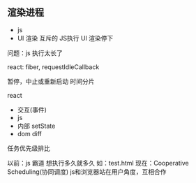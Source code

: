## 渲染进程
- js
- UI 渲染
互斥的  JS执行  UI 渲染停下

问题：js 执行太长了

react: fiber,  requestIdleCallback

暂停，中止或重新启动
时间分片

react
- 交互(事件)
- js
- 内部 setState
- dom diff

任务优先级排比

以前：js 霸道  想执行多久就多久   如：test.html
现在：Cooperative Scheduling(协同调度)   js和浏览器站在用户角度，互相合作